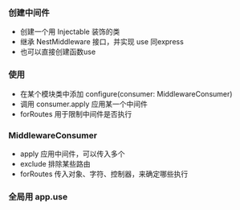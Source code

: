 ### 创建中间件
+ 创建一个用 Injectable 装饰的类
+ 继承 NestMiddleware 接口，并实现 use 同express
+ 也可以直接创建函数use

### 使用
+ 在某个模块类中添加 configure(consumer: MiddlewareConsumer)
+ 调用 consumer.apply 应用某一个中间件
+ forRoutes 用于限制中间件是否执行

### MiddlewareConsumer
+ apply 应用中间件，可以传入多个
+ exclude  排除某些路由
+ forRoutes 传入对象、字符、控制器，来确定哪些执行

### 全局用 app.use